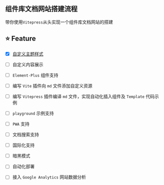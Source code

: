 ## 组件库文档网站搭建流程

带你使用`Vitepress`从头实现一个组件库文档网站的搭建

## ⭐️ Feature

- [x] [自定义主题样式](https://github.com/winchesHe/Library-Docs/commit/424d3e8b0ac16e3ca37acbc44a956ab5cceb01e2)

- [ ] 自定义内容展示

- [ ] `Element-Plus` 组件支持

- [ ] 编写 `Vite` 插件向 `md` 文件添加自定义资源

- [ ] 编写 `Vitepress` 插件编译 `md` 文件，实现自动化插入组件及 `Template` 代码示例

- [ ] `playground` 示例支持

- [ ] `PWA` 支持

- [ ] 文档搜索支持

- [ ] 国际化支持

- [ ] 暗黑模式

- [ ] 自动化部署

- [ ] 接入 `Google Analytics` 网站数据分析